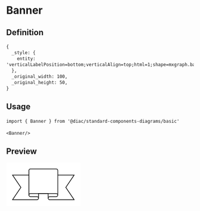 # Banner

## Definition

```
{
  _style: { 
    entity: 'verticalLabelPosition=bottom;verticalAlign=top;html=1;shape=mxgraph.basic.banner',
  },
  _original_width: 100,
  _original_height: 50,
}
```

## Usage

```
import { Banner } from '@diac/standard-components-diagrams/basic'

<Banner/>
```

## Preview

<img src="./banner.png" width="200"/>
